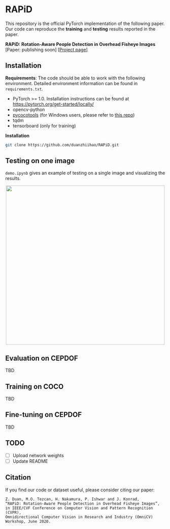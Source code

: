 # RAPiD
This repository is the official PyTorch implementation of the following paper. Our code can reproduce the **training** and **testing** results reported in the paper.

**RAPiD: Rotation-Aware People Detection in Overhead Fisheye Images** <br />
[Paper: publishing soon] [[Project page](http://vip.bu.edu/projects/vsns/cossy/fisheye/rapid/)]

## Installation
**Requirements**:
The code should be able to work with the following environment. Detailed environment information can be found in `requirements.txt`.
- PyTorch >= 1.0. Installation instructions can be found at https://pytorch.org/get-started/locally/
- opencv-python
- [pycocotools](https://github.com/cocodataset/cocoapi) (for Windows users, please refer to [this repo](https://github.com/maycuatroi/pycocotools-window))
- tqdm
- tensorboard (only for training)

**Installation**
```bash
git clone https://github.com/duanzhiihao/RAPiD.git
```

## Testing on one image
`demo.ipynb` gives an example of testing on a single image and visualizing the results.

<p align="center">
<img src="https://github.com/duanzhiihao/RAPiD/blob/master/readme_img/exhibition_rapid608_1024_0.3.jpg" width="500" height="500">
</p>

## Evaluation on CEPDOF
TBD

## Training on COCO
TBD

## Fine-tuning on CEPDOF
TBD

## TODO
- [ ] Upload network weights
- [ ] Update README

## Citation
If you find our code or dataset useful, please consider citing our paper:
```
Z. Duan, M.O. Tezcan, H. Nakamura, P. Ishwar and J. Konrad, 
“RAPiD: Rotation-Aware People Detection in Overhead Fisheye Images”, 
in IEEE/CVF Conference on Computer Vision and Pattern Recognition (CVPR), 
Omnidirectional Computer Vision in Research and Industry (OmniCV) Workshop, June 2020.
```
